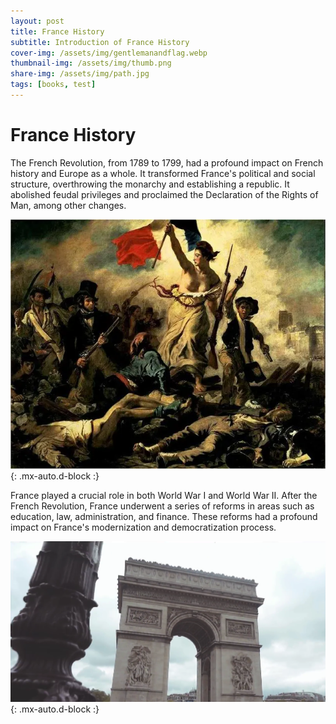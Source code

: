 ```yaml
---
layout: post
title: France History
subtitle: Introduction of France History
cover-img: /assets/img/gentlemanandflag.webp
thumbnail-img: /assets/img/thumb.png
share-img: /assets/img/path.jpg
tags: [books, test]
---
```


# France History

The French Revolution, from 1789 to 1799, had a profound impact on French history and Europe as a whole. It transformed France's political and social structure, overthrowing the monarchy and establishing a republic. It abolished feudal privileges and proclaimed the Declaration of the Rights of Man, among other changes.
       
![我是图片](/assets/img/freedom.webp){: .mx-auto.d-block :}

France played a crucial role in both World War I and World War II.
After the French Revolution, France underwent a series of reforms in areas such as education, law, administration, and finance. These reforms had a profound impact on France's modernization and democratization process.

![我是图片](/assets/img/door.png){: .mx-auto.d-block :}

